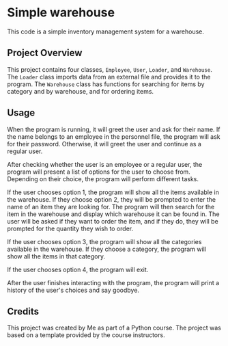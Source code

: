 # Simple warehouse
This code is a simple inventory management system for a warehouse. 

## Project Overview
This project contains four classes, `Employee`, `User`, `Loader`, and `Warehouse`. The `Loader` class imports data from an external file and provides it to the program. The `Warehouse` class has functions for searching for items by category and by warehouse, and for ordering items.

## Usage

When the program is running, it will greet the user and ask for their name. If the name belongs to an employee in the personnel file, the program will ask for their password. Otherwise, it will greet the user and continue as a regular user.

After checking whether the user is an employee or a regular user, the program will present a list of options for the user to choose from. Depending on their choice, the program will perform different tasks.

If the user chooses option 1, the program will show all the items available in the warehouse. If they choose option 2, they will be prompted to enter the name of an item they are looking for. The program will then search for the item in the warehouse and display which warehouse it can be found in. The user will be asked if they want to order the item, and if they do, they will be prompted for the quantity they wish to order.

If the user chooses option 3, the program will show all the categories available in the warehouse. If they choose a category, the program will show all the items in that category.

If the user chooses option 4, the program will exit.

After the user finishes interacting with the program, the program will print a history of the user's choices and say goodbye.

## Credits

This project was created by Me as part of a Python course. The project was based on a template provided by the course instructors. 
